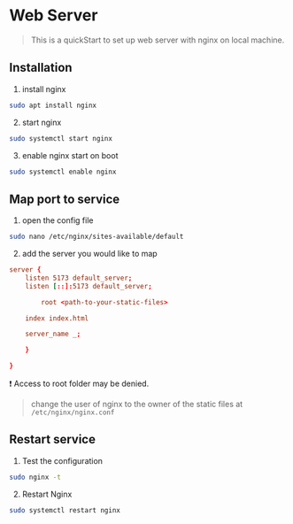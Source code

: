 # Web Server

> This is a quickStart to set up web server with nginx on local machine.

## Installation

1. install nginx
```sh
sudo apt install nginx
```

2. start nginx
```sh
sudo systemctl start nginx
```

3. enable nginx start on boot
```sh
sudo systemctl enable nginx
```

## Map port to service

1. open the config file
```sh
sudo nano /etc/nginx/sites-available/default
```

2. add the server you would like to map
```conf
server {
	listen 5173 default_server;
	listen [::]:5173 default_server;

		root <path-to-your-static-files>

	index index.html

	server_name _;

	}

}
```
:exclamation: Access to root folder may be denied.
> change the user of nginx to the owner of the static files at `/etc/nginx/nginx.conf`

## Restart service

1. Test the configuration

```sh
sudo nginx -t
```

2. Restart Nginx

```sh
sudo systemctl restart nginx
```
